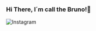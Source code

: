 ### Hi There, I´m call the Bruno!🤙
![Instagram](https://img.shields.io/badge/Instagram-E4405F?style=for-the-badge&logo=instagram&logoColor=white)
